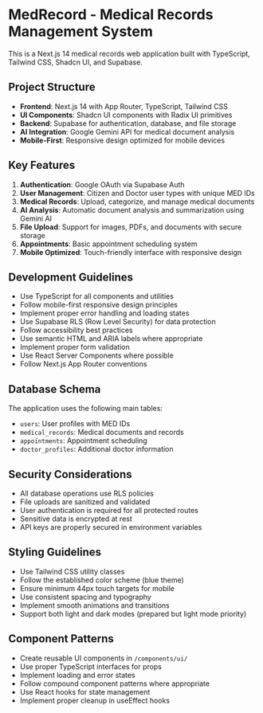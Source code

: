 <!-- Use this file to provide workspace-specific custom instructions to Copilot. For more details, visit https://code.visualstudio.com/docs/copilot/copilot-customization#_use-a-githubcopilotinstructionsmd-file -->

# MedRecord - Medical Records Management System

This is a Next.js 14 medical records web application built with TypeScript, Tailwind CSS, Shadcn UI, and Supabase.

## Project Structure

- **Frontend**: Next.js 14 with App Router, TypeScript, Tailwind CSS
- **UI Components**: Shadcn UI components with Radix UI primitives
- **Backend**: Supabase for authentication, database, and file storage
- **AI Integration**: Google Gemini API for medical document analysis
- **Mobile-First**: Responsive design optimized for mobile devices

## Key Features

1. **Authentication**: Google OAuth via Supabase Auth
2. **User Management**: Citizen and Doctor user types with unique MED IDs
3. **Medical Records**: Upload, categorize, and manage medical documents
4. **AI Analysis**: Automatic document analysis and summarization using Gemini AI
5. **File Upload**: Support for images, PDFs, and documents with secure storage
6. **Appointments**: Basic appointment scheduling system
7. **Mobile Optimized**: Touch-friendly interface with responsive design

## Development Guidelines

- Use TypeScript for all components and utilities
- Follow mobile-first responsive design principles
- Implement proper error handling and loading states
- Use Supabase RLS (Row Level Security) for data protection
- Follow accessibility best practices
- Use semantic HTML and ARIA labels where appropriate
- Implement proper form validation
- Use React Server Components where possible
- Follow Next.js App Router conventions

## Database Schema

The application uses the following main tables:
- `users`: User profiles with MED IDs
- `medical_records`: Medical documents and records
- `appointments`: Appointment scheduling
- `doctor_profiles`: Additional doctor information

## Security Considerations

- All database operations use RLS policies
- File uploads are sanitized and validated
- User authentication is required for all protected routes
- Sensitive data is encrypted at rest
- API keys are properly secured in environment variables

## Styling Guidelines

- Use Tailwind CSS utility classes
- Follow the established color scheme (blue theme)
- Ensure minimum 44px touch targets for mobile
- Use consistent spacing and typography
- Implement smooth animations and transitions
- Support both light and dark modes (prepared but light mode priority)

## Component Patterns

- Create reusable UI components in `/components/ui/`
- Use proper TypeScript interfaces for props
- Implement loading and error states
- Follow compound component patterns where appropriate
- Use React hooks for state management
- Implement proper cleanup in useEffect hooks
